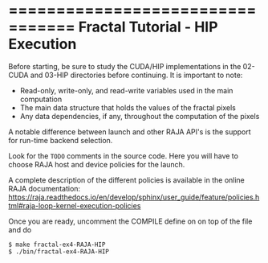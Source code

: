 =================================
Fractal Tutorial - HIP Execution
=================================

Before starting, be sure to study the CUDA/HIP implementations in the 02-CUDA and 
03-HIP directories before continuing. It is important to note:
 * Read-only, write-only, and read-write variables used in the main computation
 * The main data structure that holds the values of the fractal pixels
 * Any data dependencies, if any, throughout the computation of the pixels

A notable difference between launch and other RAJA API's is the support for run-time
backend selection. 

Look for the `TODO` comments in the source code. Here you will have to choose 
 RAJA host and device policies for the launch. 

A complete description of the different policies is available in the online RAJA
documentation:
https://raja.readthedocs.io/en/develop/sphinx/user_guide/feature/policies.html#raja-loop-kernel-execution-policies

Once you are ready, uncomment the COMPILE define on on top of the file and do

```
$ make fractal-ex4-RAJA-HIP
$ ./bin/fractal-ex4-RAJA-HIP
```